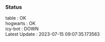 ### Status


table : OK  
hogwarts : OK  
icy-bot : DOWN  
Latest Update : 2023-07-15 09:07:35.173563
